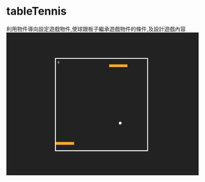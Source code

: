# tableTennis
利用物件導向設定遊戲物件,使球跟板子繼承遊戲物件的條件,及設計遊戲內容
![GITHUB]( https://github.com/subcer/tableTennis/blob/main/1.jpg "簡易遊戲")
